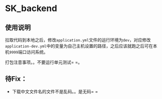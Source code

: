 # SK_backend

## 使用说明

拉取代码到本地之后，修改`application.yml`文件的运行环境为`dev`，对应修改`application-dev.yml`中的变量为自己主机设置的路径，之后应该就跑之后可在本机`9999`端口访问系统。

打包注意事项。。不要运行单元测试= =。

## 待Fix：

- 下载中文文件名的文件不是乱码。。是无码= =